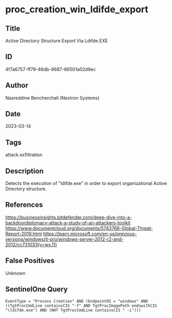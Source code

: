 # proc_creation_win_ldifde_export

## Title
Active Directory Structure Export Via Ldifde.EXE

## ID
4f7a6757-ff79-46db-9687-66501a02d9ec

## Author
Nasreddine Bencherchali (Nextron Systems)

## Date
2023-03-14

## Tags
attack.exfiltration

## Description
Detects the execution of "ldifde.exe" in order to export organizational Active Directory structure.

## References
https://businessinsights.bitdefender.com/deep-dive-into-a-backdoordiplomacy-attack-a-study-of-an-attackers-toolkit
https://www.documentcloud.org/documents/5743766-Global-Threat-Report-2019.html
https://learn.microsoft.com/en-us/previous-versions/windows/it-pro/windows-server-2012-r2-and-2012/cc731033(v=ws.11)

## False Positives
Unknown

## SentinelOne Query
```
EventType = "Process Creation" AND (EndpointOS = "windows" AND ((TgtProcCmdLine containsCIS "-f" AND TgtProcImagePath endswithCIS "\ldifde.exe") AND (NOT TgtProcCmdLine containsCIS " -i")))

```